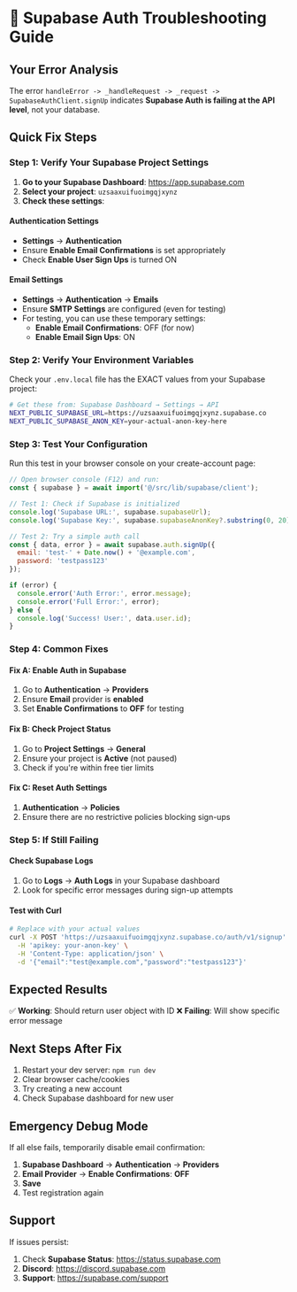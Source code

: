 # 🔧 Supabase Auth Troubleshooting Guide

## Your Error Analysis
The error `handleError -> _handleRequest -> _request -> SupabaseAuthClient.signUp` indicates **Supabase Auth is failing at the API level**, not your database.

## Quick Fix Steps

### Step 1: Verify Your Supabase Project Settings

1. **Go to your Supabase Dashboard**: https://app.supabase.com
2. **Select your project**: `uzsaaxuifuoimgqjxynz`
3. **Check these settings**:

#### Authentication Settings
- **Settings** → **Authentication**
- Ensure **Enable Email Confirmations** is set appropriately
- Check **Enable User Sign Ups** is turned ON

#### Email Settings
- **Settings** → **Authentication** → **Emails**
- Ensure **SMTP Settings** are configured (even for testing)
- For testing, you can use these temporary settings:
  - **Enable Email Confirmations**: OFF (for now)
  - **Enable Email Sign Ups**: ON

### Step 2: Verify Your Environment Variables

Check your `.env.local` file has the EXACT values from your Supabase project:

```bash
# Get these from: Supabase Dashboard → Settings → API
NEXT_PUBLIC_SUPABASE_URL=https://uzsaaxuifuoimgqjxynz.supabase.co
NEXT_PUBLIC_SUPABASE_ANON_KEY=your-actual-anon-key-here
```

### Step 3: Test Your Configuration

Run this test in your browser console on your create-account page:

```javascript
// Open browser console (F12) and run:
const { supabase } = await import('@/src/lib/supabase/client');

// Test 1: Check if Supabase is initialized
console.log('Supabase URL:', supabase.supabaseUrl);
console.log('Supabase Key:', supabase.supabaseAnonKey?.substring(0, 20) + '...');

// Test 2: Try a simple auth call
const { data, error } = await supabase.auth.signUp({
  email: 'test-' + Date.now() + '@example.com',
  password: 'testpass123'
});

if (error) {
  console.error('Auth Error:', error.message);
  console.error('Full Error:', error);
} else {
  console.log('Success! User:', data.user.id);
}
```

### Step 4: Common Fixes

#### Fix A: Enable Auth in Supabase
1. Go to **Authentication** → **Providers**
2. Ensure **Email** provider is **enabled**
3. Set **Enable Confirmations** to **OFF** for testing

#### Fix B: Check Project Status
1. Go to **Project Settings** → **General**
2. Ensure your project is **Active** (not paused)
3. Check if you're within free tier limits

#### Fix C: Reset Auth Settings
1. **Authentication** → **Policies**
2. Ensure there are no restrictive policies blocking sign-ups

### Step 5: If Still Failing

#### Check Supabase Logs
1. Go to **Logs** → **Auth Logs** in your Supabase dashboard
2. Look for specific error messages during sign-up attempts

#### Test with Curl
```bash
# Replace with your actual values
curl -X POST 'https://uzsaaxuifuoimgqjxynz.supabase.co/auth/v1/signup' \
  -H 'apikey: your-anon-key' \
  -H 'Content-Type: application/json' \
  -d '{"email":"test@example.com","password":"testpass123"}'
```

## Expected Results

✅ **Working**: Should return user object with ID
❌ **Failing**: Will show specific error message

## Next Steps After Fix

1. Restart your dev server: `npm run dev`
2. Clear browser cache/cookies
3. Try creating a new account
4. Check Supabase dashboard for new user

## Emergency Debug Mode

If all else fails, temporarily disable email confirmation:

1. **Supabase Dashboard** → **Authentication** → **Providers**
2. **Email Provider** → **Enable Confirmations**: **OFF**
3. **Save**
4. Test registration again

## Support

If issues persist:
1. Check **Supabase Status**: https://status.supabase.com
2. **Discord**: https://discord.supabase.com
3. **Support**: https://supabase.com/support